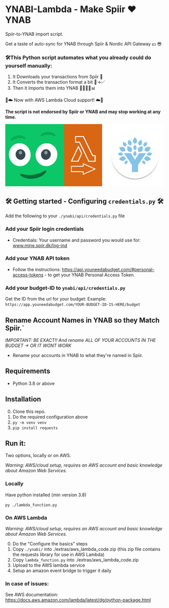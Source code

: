 # YNABI-Lambda - Make Spiir ❤️ YNAB
Spiir-to-YNAB import script. 

Get a taste of auto-sync for YNAB through Spiir & Nordic API Gateway 💵 😎

### 🛠️This Python script automates what you already could do yourself manually:
1. It Downloads your transactions from Spiir 💚 
2. It Converts the transaction format a bit 🛑->✅ 
3. Then it Imports them into YNAB 💙📅🙍💵📊

🧡☁️ Now with AWS Lambda Cloud support! ☁️🧡

**The script is not endorsed by Spiir or YNAB and may stop working at any time.**

<p style="text-align:center;"><img src="extras\ynabi-lambda-logo.png"  width="800" /></p>

## 🛠️ Getting started - Configuring `credentials.py` 🛠️
Add the following to your `./ynabi/api/credentials.py` file

### Add your Spiir login credentials

- Credentials: Your username and password you would use for: www.mine.spiir.dk/log-ind

### Add your YNAB API token

- Follow the instructions: https://api.youneedabudget.com/#personal-access-tokens - to get your YNAB Personal Access Token.

### Add your budget-ID to `ynabi/api/credentials.py`

Get the ID from the url for your budget:
Example: `https://app.youneedabudget.com/YOUR-BUDGET-ID-IS-HERE/budget`

## Rename Account Names in YNAB so they Match Spiir.`

*IMPORTANT: BE EXACT!! And rename ALL OF YOUR ACCOUNTS IN THE BUDGET -> OR IT WONT WORK*

- Rename your accounts in YNAB to what they're named in Spiir.

## Requirements

- Python 3.8 or above

## Installation

0. Clone this repo.
1. Do the required configuration above
2. `py -m venv venv`
3. `pip install requests`

## Run it:

Two options, locally or on AWS.

*Warning: AWS/cloud setup, requires an AWS account and basic knowledge about Amazon Web Services.* 


### Locally

Have python installed (min version 3.8)

`py ./lambda_function.py`


### On AWS Lambda

*Warning: AWS/cloud setup, requires an AWS account and basic knowledge about Amazon Web Services.* 

0. Do the "Configure the basics" steps
1. Copy `./ynabi/` into ./extras/aws_lambda_code.zip (this zip file contains the requests library for use in AWS Lambda)
2. Copy `lambda_function.py` into ./extras/aws_lambda_code.zip
3. Upload to the AWS lambda service 
4. Setup an amazon event bridge to trigger it daily

### In case of issues:

See AWS documentation: https://docs.aws.amazon.com/lambda/latest/dg/python-package.html

